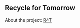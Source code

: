 ## Recycle for Tomorrow 

About the project: [R4T](https://github.com/NadeemKabha/r4t/blob/main/R4T-EcoHack.pdf)


